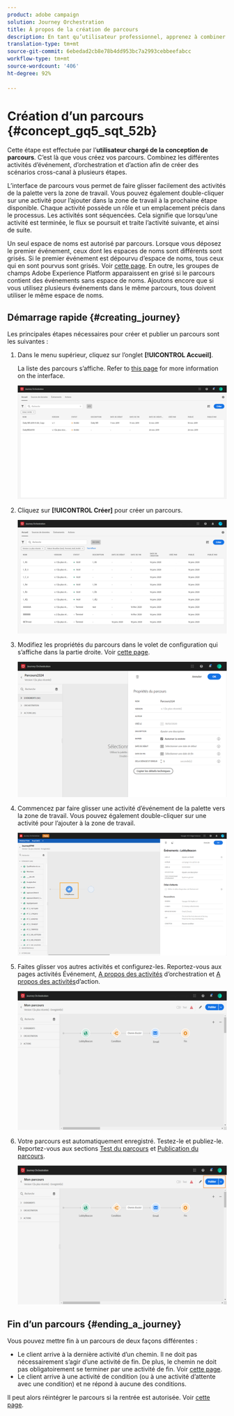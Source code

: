 ```yaml
---
product: adobe campaign
solution: Journey Orchestration
title: À propos de la création de parcours
description: En tant qu’utilisateur professionnel, apprenez à combiner des activités d’événement, d’orchestration et d’action afin de créer un parcours.
translation-type: tm+mt
source-git-commit: 6ebedad2cb8e78b4dd953bc7a2993cebbeefabcc
workflow-type: tm+mt
source-wordcount: '406'
ht-degree: 92%

---
```



# Création d’un parcours {#concept_gq5_sqt_52b}

Cette étape est effectuée par l’**utilisateur chargé de la conception de parcours**. C’est là que vous créez vos parcours. Combinez les différentes activités d’événement, d’orchestration et d’action afin de créer des scénarios cross-canal à plusieurs étapes.

L’interface de parcours vous permet de faire glisser facilement des activités de la palette vers la zone de travail. Vous pouvez également double-cliquer sur une activité pour l’ajouter dans la zone de travail à la prochaine étape disponible. Chaque activité possède un rôle et un emplacement précis dans le processus. Les activités sont séquencées. Cela signifie que lorsqu’une activité est terminée, le flux se poursuit et traite l’activité suivante, et ainsi de suite.

Un seul espace de noms est autorisé par parcours. Lorsque vous déposez le premier événement, ceux dont les espaces de noms sont différents sont grisés. Si le premier événement est dépourvu d’espace de noms, tous ceux qui en sont pourvus sont grisés. Voir [cette page](../event/selecting-the-namespace.md). En outre, les groupes de champs Adobe Experience Platform apparaissent en grisé si le parcours contient des événements sans espace de noms. Ajoutons encore que si vous utilisez plusieurs événements dans le même parcours, tous doivent utiliser le même espace de noms.

## Démarrage rapide {#creating_journey}

Les principales étapes nécessaires pour créer et publier un parcours sont les suivantes :

1. Dans le menu supérieur, cliquez sur l’onglet **[!UICONTROL Accueil]**.

   La liste des parcours s’affiche. Refer to [this page](../building-journeys/using-the-journey-designer.md) for more information on the interface.

   ![](../assets/journey30.png)

1. Cliquez sur **[!UICONTROL Créer]** pour créer un parcours.

   ![](../assets/journey31.png)

1. Modifiez les propriétés du parcours dans le volet de configuration qui s’affiche dans la partie droite. Voir [cette page](../building-journeys/changing-properties.md).

   ![](../assets/journey32.png)

1. Commencez par faire glisser une activité d’événement de la palette vers la zone de travail. Vous pouvez également double-cliquer sur une activité pour l’ajouter à la zone de travail.

   ![](../assets/journey33.png)

1. Faites glisser vos autres activités et configurez-les. Reportez-vous aux pages activités [](../building-journeys/event-activities.md)Événement, [A propos des activités](../building-journeys/about-orchestration-activities.md) d’orchestration et [A propos des activités](../building-journeys/about-action-activities.md)d’action.

   ![](../assets/journey34.png)

1. Votre parcours est automatiquement enregistré. Testez-le et publiez-le. Reportez-vous aux sections [Test du parcours](../building-journeys/testing-the-journey.md) et [Publication du parcours](../building-journeys/publishing-the-journey.md).

   ![](../assets/journey36.png)

## Fin d’un parcours {#ending_a_journey}

Vous pouvez mettre fin à un parcours de deux façons différentes :

* Le client arrive à la dernière activité d’un chemin. Il ne doit pas nécessairement s’agir d’une activité de fin. De plus, le chemin ne doit pas obligatoirement se terminer par une activité de fin. Voir [cette page](../building-journeys/end-activity.md).
* Le client arrive à une activité de condition (ou à une activité d’attente avec une condition) et ne répond à aucune des conditions.

Il peut alors réintégrer le parcours si la rentrée est autorisée. Voir [cette page](../building-journeys/changing-properties.md).
